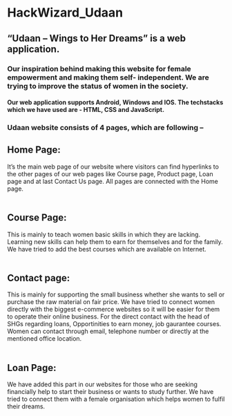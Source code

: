 
# HackWizard_Udaan

## <b>“Udaan – Wings to Her Dreams”</b> is a web application. 
### Our inspiration behind making this website for female empowerment and making them self- independent. We are trying to improve the status of women in the society.
#### Our web application supports Android, Windows and IOS. The techstacks which we have used are - HTML, CSS and JavaScript. 
 
### Udaan website consists of 4 pages, which are following –

## Home Page:
It’s the main web page of our website where visitors can find hyperlinks to the other pages of our web pages like Course page, Product page, Loan page and at last Contact Us page. All pages are connected with the Home page.
<br/>
<br/>
## Course Page:
This is mainly to teach women basic skills in which they are lacking. Learning new skills can help them to earn for themselves and for the family. We have tried to add the best courses which are available on Internet.
<br/>
<br/>
## Contact page:
This is mainly for supporting the small business whether she wants to sell or purchase the raw material on fair price. We have tried to connect women directly with the biggest e-commerce websites so it will be easier for them to operate their online business. For the direct contact with the head of SHGs regarding loans, Opportinities to earn money, job gaurantee courses. Women can contact through email, telephone number or directly at the mentioned office location.
<br/>
<br/>
## Loan Page:
We have added this part in our websites for those who are seeking financially help to start their business or wants to study further. We have tried to connect them with a female organisation which helps women to fulfil their dreams.




